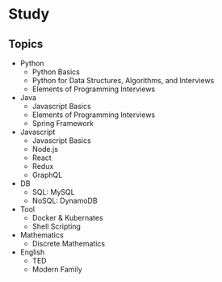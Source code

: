 # Study

## Topics
* Python
  * Python Basics
  * Python for Data Structures, Algorithms, and Interviews
  * Elements of Programming Interviews
* Java
  * Javascript Basics
  * Elements of Programming Interviews
  * Spring Framework
* Javascript
  * Javascript Basics
  * Node.js
  * React
  * Redux
  * GraphQL
* DB
  * SQL: MySQL
  * NoSQL: DynamoDB
* Tool
  * Docker & Kubernates
  * Shell Scripting
* Mathematics
  * Discrete Mathematics
* English
  * TED
  * Modern Family
